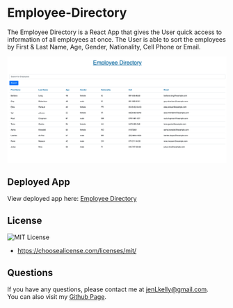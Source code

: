 # Employee-Directory

The Employee Directory is a React App that gives the User quick access to information of all employees at once. The User is able to sort the employees by First & Last Name, Age, Gender, Nationality, Cell Phone or Email.

![Employee Table](employee-directory/assets/images/employee-directory2.png)

## Deployed App

View deployed app here: [Employee Directory](https://jkelly101.github.io/Employee-Directory/)

## License

![MIT License](https://shields.io/badge/license-MIT-green)

- https://choosealicense.com/licenses/mit/

## Questions

If you have any questions, please contact me at jenLkelly@gmail.com.  
You can also visit my [Github Page](https://github.com/jkelly101).
